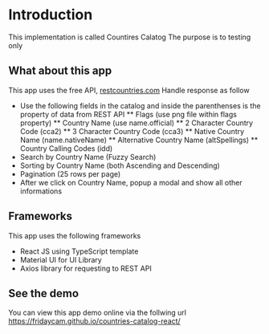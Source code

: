# Introduction
This implementation is called Countires Calatog
The purpose is to testing only

## What about this app
This app uses the free API, [restcountries.com](https://restcountries.com/)
Handle response as follow
* Use the following fields in the catalog and inside the parenthenses is the property of data from REST API
** Flags (use png file within flags property)
** Country Name (use name.official)
** 2 Character Country Code (cca2)
** 3 Character Country Code (cca3)
** Native Country Name (name.nativeName)
** Alternative Country Name (altSpellings)
** Country Calling Codes (idd)
* Search by Country Name (Fuzzy Search)
* Sorting by Country Name (both Ascending and Descending)
* Pagination (25 rows per page)
* After we click on Country Name, popup a modal and show all other informations

## Frameworks
This app uses the following frameworks
* React JS using TypeScript template
* Material UI for UI Library
* Axios library for requesting to REST API


## See the demo
You can view this app demo online via the follwing url
https://fridaycam.github.io/countries-catalog-react/